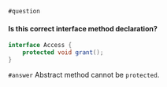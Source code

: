 `#question`
#### Is this correct interface method declaration?
```java
interface Access {
    protected void grant();
}
```
`#answer`
Abstract method cannot be `protected`.
##
